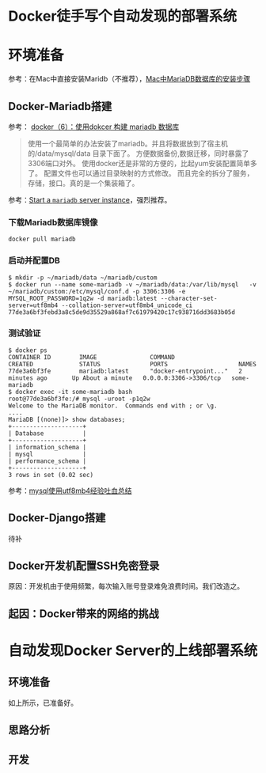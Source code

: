 # Docker徒手写个自动发现的部署系统

# 环境准备

参考：在Mac中直接安装Maridb（不推荐），[Mac中MariaDB数据库的安装步骤](http://www.jb51.net/article/93202.htm)

## Docker-Mariadb搭建

参考： [docker（6）：使用dokcer 构建 mariadb 数据库](http://blog.csdn.net/freewebsys/article/details/53540615)

> 使用一个最简单的办法安装了mariadb。并且将数据放到了宿主机的/data/mysql/data 目录下面了。 方便数据备份,数据迁移，同时暴露了3306端口对外。 使用docker还是非常的方便的，比起yum安装配置简单多了。 配置文件也可以通过目录映射的方式修改。 而且完全的拆分了服务，存储，接口。真的是一个集装箱了。

参考：[Start a `mariadb` server instance](https://hub.docker.com/_/mariadb/)，强烈推荐。

### 下载Mariadb数据库镜像

```shell
docker pull mariadb
```

### 启动并配置DB

```shell
$ mkdir -p ~/mariadb/data ~/mariadb/custom
$ docker run --name some-mariadb -v ~/mariadb/data:/var/lib/mysql   -v ~/mariadb/custom:/etc/mysql/conf.d -p 3306:3306 -e MYSQL_ROOT_PASSWORD=1q2w -d mariadb:latest --character-set-server=utf8mb4 --collation-server=utf8mb4_unicode_ci
77de3a6bf3febd3a8c5de9d35529a868af7c61979420c17c938716dd3683b05d
```

### 测试验证

```shell
$ docker ps
CONTAINER ID        IMAGE               COMMAND                  CREATED             STATUS              PORTS                    NAMES
77de3a6bf3fe        mariadb:latest      "docker-entrypoint..."   2 minutes ago       Up About a minute   0.0.0.0:3306->3306/tcp   some-mariadb
$ docker exec -it some-mariadb bash
root@77de3a6bf3fe:/# mysql -uroot -p1q2w
Welcome to the MariaDB monitor.  Commands end with ; or \g.
....
MariaDB [(none)]> show databases;
+--------------------+
| Database           |
+--------------------+
| information_schema |
| mysql              |
| performance_schema |
+--------------------+
3 rows in set (0.02 sec)
```

参考：[mysql使用utf8mb4经验吐血总结](http://www.cnblogs.com/xiangcaiduoyidian/p/6210037.html)

## Docker-Django搭建

待补

## Docker开发机配置SSH免密登录

原因：开发机由于使用频繁，每次输入账号登录难免浪费时间。我们改造之。

## 起因：Docker带来的网络的挑战

# 自动发现Docker Server的上线部署系统

## 环境准备

如上所示，已准备好。

## 思路分析

## 开发

